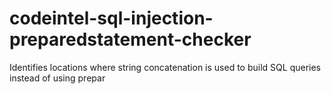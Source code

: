 # codeintel-sql-injection-preparedstatement-checker
Identifies locations where string concatenation is used to build SQL queries instead of using prepar
